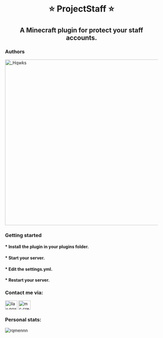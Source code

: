 <h1 align="center">⭐ ProjectStaff ⭐</h1>
<h2 align="center">A Minecraft plugin for protect your staff accounts.</h2>

<h3 align="left">Authors</h3>
<a href="https://discord.com/channels/@me/1054422329159061627"><img src="https://discord.c99.nl/widget/theme-2/965368002721747015.png" width="546" alt="_Hqwks" /></a>

<h3 align="left">Getting started</h3>
<h4 align="left">* Install the plugin in your plugins folder.</h4>
<h4 align="left">* Start your server.</h4>
<h4 align="left">* Edit the settings.yml.</h4>
<h4 align="left">* Restart your server.</h4>

<h3 align="left">Contact me via:</h3>
<p align="left">
<a href="https://instagram.com/ilay.nox" target="blank"><img align="center" src="https://raw.githubusercontent.com/rahuldkjain/github-profile-readme-generator/master/src/images/icons/Social/instagram.svg" alt="ilay.nox" height="30" width="40" /></a>
<a href="https://discord.creabyte.es/" target="blank"><img align="center" src="https://raw.githubusercontent.com/rahuldkjain/github-profile-readme-generator/master/src/images/icons/Social/discord.svg" alt="mc.creabyte.es" height="30" width="40" /></a>
</p>

<h3 align="left">Personal stats:</h3>
<p>&nbsp;<img align="left" src="https://github-readme-stats.vercel.app/api?username=rqmennn&show_icons=true&locale=en&theme=github_dark" alt="rqmennn" /></p>
